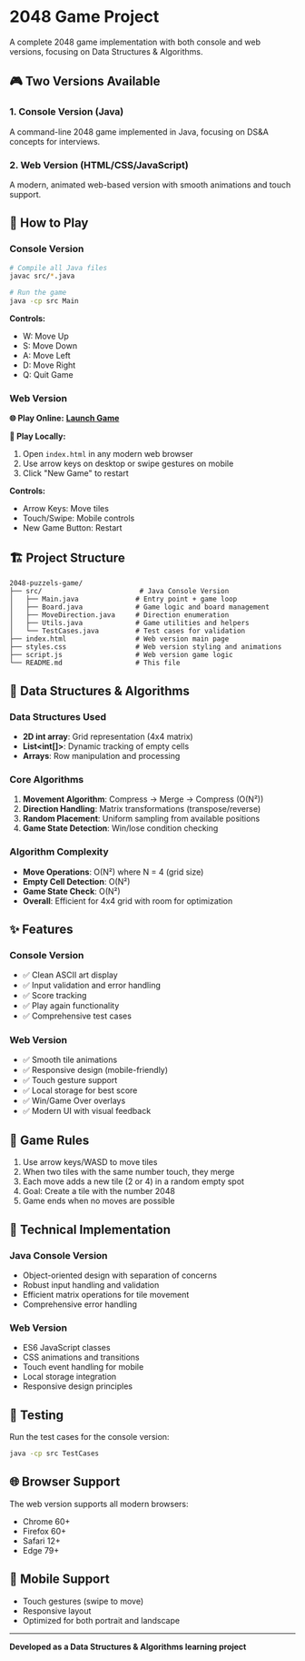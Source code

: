 # 2048 Game Project
A complete 2048 game implementation with both console and web versions, focusing on Data Structures & Algorithms.

## 🎮 Two Versions Available

### 1. Console Version (Java)
A command-line 2048 game implemented in Java, focusing on DS&A concepts for interviews.

### 2. Web Version (HTML/CSS/JavaScript)
A modern, animated web-based version with smooth animations and touch support.

## 🚀 How to Play

### Console Version
```bash
# Compile all Java files
javac src/*.java

# Run the game
java -cp src Main
```

**Controls:**
- W: Move Up
- S: Move Down  
- A: Move Left
- D: Move Right
- Q: Quit Game

### Web Version
**🌐 Play Online:** **[Launch Game](https://virabhadrakhobare.github.io/2048-Game-Project/)**

**📁 Play Locally:**
1. Open `index.html` in any modern web browser
2. Use arrow keys on desktop or swipe gestures on mobile
3. Click "New Game" to restart

**Controls:**
- Arrow Keys: Move tiles
- Touch/Swipe: Mobile controls
- New Game Button: Restart

## 🏗️ Project Structure

```
2048-puzzels-game/
├── src/                        # Java Console Version
│   ├── Main.java              # Entry point + game loop
│   ├── Board.java             # Game logic and board management
│   ├── MoveDirection.java     # Direction enumeration
│   ├── Utils.java             # Game utilities and helpers
│   └── TestCases.java         # Test cases for validation
├── index.html                 # Web version main page
├── styles.css                 # Web version styling and animations
├── script.js                  # Web version game logic
└── README.md                  # This file
```

## 🧮 Data Structures & Algorithms

### Data Structures Used
- **2D int array**: Grid representation (4x4 matrix)
- **List<int[]>**: Dynamic tracking of empty cells
- **Arrays**: Row manipulation and processing

### Core Algorithms
1. **Movement Algorithm**: Compress → Merge → Compress (O(N²))
2. **Direction Handling**: Matrix transformations (transpose/reverse)
3. **Random Placement**: Uniform sampling from available positions
4. **Game State Detection**: Win/lose condition checking

### Algorithm Complexity
- **Move Operations**: O(N²) where N = 4 (grid size)
- **Empty Cell Detection**: O(N²)
- **Game State Check**: O(N²)
- **Overall**: Efficient for 4x4 grid with room for optimization

## ✨ Features

### Console Version
- ✅ Clean ASCII art display
- ✅ Input validation and error handling
- ✅ Score tracking
- ✅ Play again functionality
- ✅ Comprehensive test cases

### Web Version
- ✅ Smooth tile animations
- ✅ Responsive design (mobile-friendly)
- ✅ Touch gesture support
- ✅ Local storage for best score
- ✅ Win/Game Over overlays
- ✅ Modern UI with visual feedback

## 🎯 Game Rules
1. Use arrow keys/WASD to move tiles
2. When two tiles with the same number touch, they merge
3. Each move adds a new tile (2 or 4) in a random empty spot
4. Goal: Create a tile with the number 2048
5. Game ends when no moves are possible

## 🔧 Technical Implementation

### Java Console Version
- Object-oriented design with separation of concerns
- Robust input handling and validation
- Efficient matrix operations for tile movement
- Comprehensive error handling

### Web Version  
- ES6 JavaScript classes
- CSS animations and transitions
- Touch event handling for mobile
- Local storage integration
- Responsive design principles

## 🧪 Testing
Run the test cases for the console version:
```bash
java -cp src TestCases
```

## 🌐 Browser Support
The web version supports all modern browsers:
- Chrome 60+
- Firefox 60+
- Safari 12+
- Edge 79+

## 📱 Mobile Support
- Touch gestures (swipe to move)
- Responsive layout
- Optimized for both portrait and landscape

---
**Developed as a Data Structures & Algorithms learning project**
